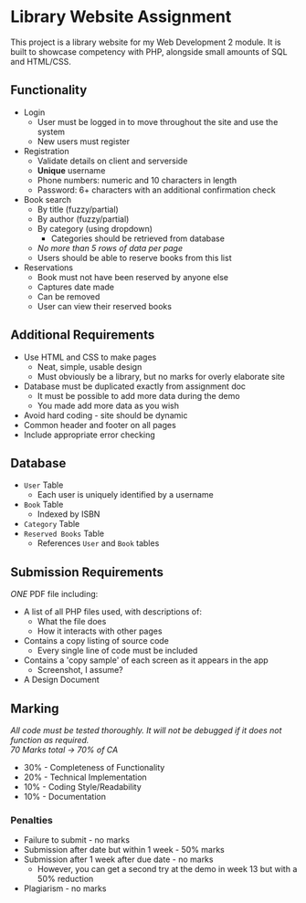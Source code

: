 # Library Website Assignment

This project is a library website for my Web Development 2 module. It is built to showcase competency with PHP, alongside small amounts of SQL and HTML/CSS.  

## Functionality

- Login
  - User must be logged in to move throughout the site and use the system
  - New users must register
- Registration
  - Validate details on client and serverside
  - **Unique** username
  - Phone numbers: numeric and 10 characters in length
  - Password: 6+ characters with an additional confirmation check
- Book search
  - By title (fuzzy/partial)
  - By author (fuzzy/partial)
  - By category (using dropdown)
    - Categories should be retrieved from database
  - *No more than 5 rows of data per page*
  - Users should be able to reserve books from this list
- Reservations
  - Book must not have been reserved by anyone else
  - Captures date made
  - Can be removed
  - User can view their reserved books

## Additional Requirements

- Use HTML and CSS to make pages
  - Neat, simple, usable design
  - Must obviously be a library, but no marks for overly elaborate site
- Database must be duplicated exactly from assignment doc
  - It must be possible to add more data during the demo
  - You made add more data as you wish
- Avoid hard coding - site should be dynamic
- Common header and footer on all pages
- Include appropriate error checking

## Database

- `User` Table
  - Each user is uniquely identified by a username
- `Book` Table
  - Indexed by ISBN
- `Category` Table
- `Reserved Books` Table
  - References `User` and `Book` tables

## Submission Requirements

*ONE* PDF file including:

- A list of all PHP files used, with descriptions of:
  - What the file does
  - How it interacts with other pages
- Contains a copy listing of source code
  - Every single line of code must be included
- Contains a 'copy sample' of each screen as it appears in the app
  - Screenshot, I assume?
- A Design Document

## Marking

*All code must be tested thoroughly. It will not be debugged if it does not function as required.*  
*70 Marks total → 70% of CA*

- 30% - Completeness of Functionality
- 20% - Technical Implementation
- 10% - Coding Style/Readability
- 10% - Documentation

### Penalties

- Failure to submit - no marks
- Submission after date but within 1 week - 50% marks
- Submission after 1 week after due date - no marks
  - However, you can get a second try at the demo in week 13 but with a 50% reduction
- Plagiarism - no marks

